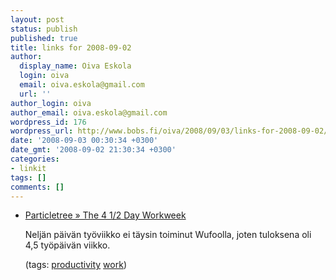 ```yaml
---
layout: post
status: publish
published: true
title: links for 2008-09-02
author:
  display_name: Oiva Eskola
  login: oiva
  email: oiva.eskola@gmail.com
  url: ''
author_login: oiva
author_email: oiva.eskola@gmail.com
wordpress_id: 176
wordpress_url: http://www.bobs.fi/oiva/2008/09/03/links-for-2008-09-02/
date: '2008-09-03 00:30:34 +0300'
date_gmt: '2008-09-02 21:30:34 +0300'
categories:
- linkit
tags: []
comments: []
---
```

<ul class="delicious">
<li>
<div class="delicious-link"><a href="http://particletree.com/notebook/the-4-12-day-workweek/">Particletree &raquo; The 4&nbsp;1/2 Day Workweek</a></div></p>
<div class="delicious-extended">Neljän päivän työviikko ei täysin toiminut Wufoolla, joten tuloksena oli 4,5 työpäivän viikko.</div></p>
<div class="delicious-tags">(tags: <a href="http://delicious.com/oiva/productivity">productivity</a> <a href="http://delicious.com/oiva/work">work</a>)</div><br />
            </li></ul>
